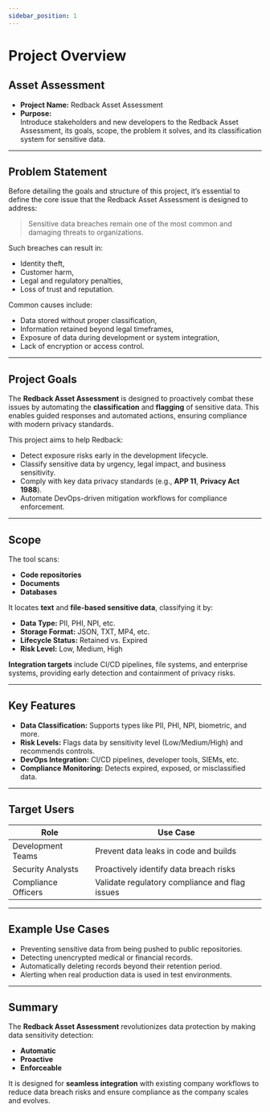 ```yaml
---
sidebar_position: 1
---
```

# Project Overview

## Asset Assessment 

- **Project Name:** Redback Asset Assessment  
- **Purpose:**  
  Introduce stakeholders and new developers to the Redback Asset Assessment, its goals, scope, the problem it solves, and its classification system for sensitive data.

---

## Problem Statement

Before detailing the goals and structure of this project, it’s essential to define the core issue that the Redback Asset Assessment is designed to address:

> Sensitive data breaches remain one of the most common and damaging threats to organizations.

Such breaches can result in:
- Identity theft,
- Customer harm,
- Legal and regulatory penalties,
- Loss of trust and reputation.

Common causes include:
- Data stored without proper classification,
- Information retained beyond legal timeframes,
- Exposure of data during development or system integration,
- Lack of encryption or access control.

---

## Project Goals

The **Redback Asset Assessment** is designed to proactively combat these issues by automating the **classification** and **flagging** of sensitive data. This enables guided responses and automated actions, ensuring compliance with modern privacy standards.

This project aims to help Redback:
- Detect exposure risks early in the development lifecycle.
- Classify sensitive data by urgency, legal impact, and business sensitivity.
- Comply with key data privacy standards (e.g., **APP 11**, **Privacy Act 1988**).
- Automate DevOps-driven mitigation workflows for compliance enforcement.

---

## Scope

The tool scans:
- **Code repositories**
- **Documents**
- **Databases**

It locates **text** and **file-based sensitive data**, classifying it by:
- **Data Type:** PII, PHI, NPI, etc.
- **Storage Format:** JSON, TXT, MP4, etc.
- **Lifecycle Status:** Retained vs. Expired
- **Risk Level:** Low, Medium, High

**Integration targets** include CI/CD pipelines, file systems, and enterprise systems, providing early detection and containment of privacy risks.

---

## Key Features

- **Data Classification:** Supports types like PII, PHI, NPI, biometric, and more.
- **Risk Levels:** Flags data by sensitivity level (Low/Medium/High) and recommends controls.
- **DevOps Integration:** CI/CD pipelines, developer tools, SIEMs, etc.
- **Compliance Monitoring:** Detects expired, exposed, or misclassified data.

---

## Target Users

| Role              | Use Case                                          |
|-------------------|--------------------------------------------------|
| Development Teams | Prevent data leaks in code and builds            |
| Security Analysts | Proactively identify data breach risks           |
| Compliance Officers | Validate regulatory compliance and flag issues |

---

## Example Use Cases

- Preventing sensitive data from being pushed to public repositories.
- Detecting unencrypted medical or financial records.
- Automatically deleting records beyond their retention period.
- Alerting when real production data is used in test environments.

---

## Summary

The **Redback Asset Assessment** revolutionizes data protection by making data sensitivity detection:
- **Automatic**
- **Proactive**
- **Enforceable**

It is designed for **seamless integration** with existing company workflows to reduce data breach risks and ensure compliance as the company scales and evolves.

